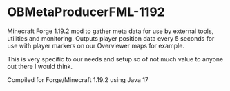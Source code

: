 # OBMetaProducerFML-1192

Minecraft Forge 1.19.2 mod to gather meta data for use by external tools, utilities and monitoring.
Outputs player position data every 5 seconds for use with player markers on our Overviewer maps for example.

This is very specific to our needs and setup so of not much value to anyone out there I would think.

Compiled for Forge/Minecraft 1.19.2 using Java 17
